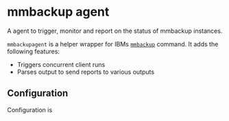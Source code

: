 mmbackup agent
==============

A agent to trigger, monitor and report on the status of mmbackup instances.

`mmbackupagent` is a helper wrapper for IBMs [`mmbackup`](http://www-01.ibm.com/support/knowledgecenter/SSFKCN_3.5.0/com.ibm.cluster.gpfs.v3r5.gpfs100.doc/bl1adm_mmbackup.htm) command. It adds the following features:

 * Triggers concurrent client runs
 * Parses output to send reports to various outputs


Configuration
-------------

Configuration is
